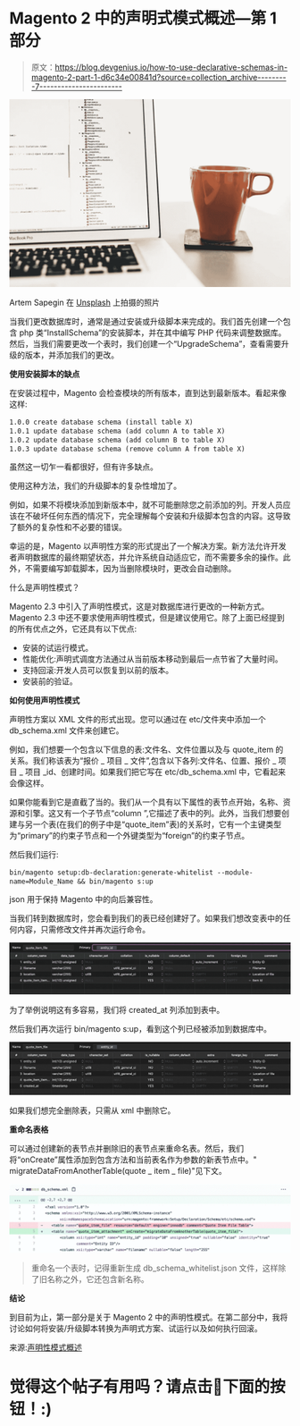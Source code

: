 # Magento 2 中的声明式模式概述—第 1 部分

> 原文：<https://blog.devgenius.io/how-to-use-declarative-schemas-in-magento-2-part-1-d6c34e00841d?source=collection_archive---------7----------------------->

![](img/0431b23b02b986bfa7158cd690402554.png)

Artem Sapegin 在 [Unsplash](https://unsplash.com/) 上拍摄的照片

当我们更改数据库时，通常是通过安装或升级脚本来完成的。我们首先创建一个包含 php 类“InstallSchema”的安装脚本，并在其中编写 PHP 代码来调整数据库。然后，当我们需要更改一个表时，我们创建一个“UpgradeSchema”，查看需要升级的版本，并添加我们的更改。

**使用安装脚本的缺点**

在安装过程中，Magento 会检查模块的所有版本，直到达到最新版本。看起来像这样:

```
1.0.0 create database schema (install table X)
1.0.1 update database schema (add column A to table X)
1.0.2 update database schema (add column B to table X)
1.0.3 update database schema (remove column A from table X)
```

虽然这一切乍一看都很好，但有许多缺点。

使用这种方法，我们的升级脚本的复杂性增加了。

例如，如果不将模块添加到新版本中，就不可能删除您之前添加的列。开发人员应该在不破坏任何东西的情况下，完全理解每个安装和升级脚本包含的内容。这导致了额外的复杂性和不必要的错误。

幸运的是，Magento 以声明性方案的形式提出了一个解决方案。新方法允许开发者声明数据库的最终期望状态，并允许系统自动适应它，而不需要多余的操作。此外，不需要编写卸载脚本，因为当删除模块时，更改会自动删除。

什么是声明性模式？

Magento 2.3 中引入了声明性模式，这是对数据库进行更改的一种新方式。Magento 2.3 中还不要求使用声明性模式，但是建议使用它。除了上面已经提到的所有优点之外，它还具有以下优点:

*   安装的试运行模式。
*   性能优化:声明式调度方法通过从当前版本移动到最后一点节省了大量时间。
*   支持回滚:开发人员可以恢复到以前的版本。
*   安装前的验证。

**如何使用声明性模式**

声明性方案以 XML 文件的形式出现。您可以通过在 etc/文件夹中添加一个 db_schema.xml 文件来创建它。

例如，我们想要一个包含以下信息的表:文件名、文件位置以及与 quote_item 的关系。我们称该表为“报价 _ 项目 _ 文件”,包含以下各列:文件名、位置、报价 _ 项目 _ 项目 _id、创建时间。如果我们把它写在 etc/db_schema.xml 中，它看起来会像这样。

如果你能看到它是直截了当的。我们从一个具有以下属性的表节点开始，名称、资源和引擎。这又有一个子节点“column ”,它描述了表中的列。此外，当我们想要创建与另一个表(在我们的例子中是“quote_item”表)的关系时，它有一个主键类型为“primary”的约束子节点和一个外键类型为“foreign”的约束子节点。

然后我们运行:

```
bin/magento setup:db-declaration:generate-whitelist --module-name=Module_Name && bin/magento s:up
```

json 用于保持 Magento 中的向后兼容性。

当我们转到数据库时，您会看到我们的表已经创建好了。如果我们想改变表中的任何内容，只需修改文件并再次运行命令。

![](img/2aecf7d35ceaf9fdae7425d0fde2504e.png)

为了举例说明这有多容易，我们将 created_at 列添加到表中。

然后我们再次运行 bin/magento s:up，看到这个列已经被添加到数据库中。

![](img/85f7649dbde20e5dd113ed5cbe1181e5.png)

如果我们想完全删除表，只需从 xml 中删除它。

**重命名表格**

可以通过创建新的表节点并删除旧的表节点来重命名表。然后，我们将“onCreate”属性添加到包含方法和当前表名作为参数的新表节点中。" migrateDataFromAnotherTable(quote _ item _ file)"见下文。

![](img/6c65a190897a895afccce45da7cb555f.png)

> 重命名一个表时，记得重新生成 db_schema_whitelist.json 文件，这样除了旧名称之外，它还包含新名称。

**结论**

到目前为止，第一部分是关于 Magento 2 中的声明性模式。在第二部分中，我将讨论如何将安装/升级脚本转换为声明式方案、试运行以及如何执行回滚。

来源:[声明性模式概述](https://devdocs.magento.com/guides/v2.4/extension-dev-guide/declarative-schema/)

# 觉得这个帖子有用吗？请点击👏下面的按钮！:)